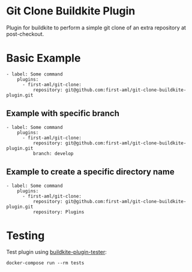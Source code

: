 # Git Clone Buildkite Plugin
Plugin for buildkite to perform a simple git clone of an extra repository at post-checkout.

# Basic Example
```
- label: Some command
    plugins:
      - first-aml/git-clone:
          repository: git@github.com:first-aml/git-clone-buildkite-plugin.git
```

## Example with specific branch

```
- label: Some command
    plugins:
      - first-aml/git-clone:
          repository: git@github.com:first-aml/git-clone-buildkite-plugin.git
          branch: develop
```

## Example to create a specific directory name

```
- label: Some command
    plugins:
      - first-aml/git-clone:
          repository: git@github.com:first-aml/git-clone-buildkite-plugin.git
          repository: Plugins
```

# Testing

Test plugin using [buildkite-plugin-tester](https://github.com/buildkite-plugins/buildkite-plugin-tester):

```
docker-compose run --rm tests
```

